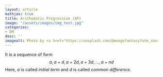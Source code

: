 ```yaml
---
layout: article
mathjax: true
title: Arithematic Progression (AP)
image: "/assets/images/img_test.jpg"
categories:
- DM
desc: '' 
imagealt: Photo by <a href="https://unsplash.com/@mangofantasy?utm_source=unsplash&utm_medium=referral&utm_content=creditCopyText">Tim Johnson</a> on <a href="https://unsplash.com/s/photos/logic?utm_source=unsplash&utm_medium=referral&utm_content=creditCopyText">Unsplash</a>
---
```


It is a sequence of form
$$a, a+d, a+2d, a+3d, \dots, a+nd$$
Here, $a$ is called *initial term* and $d$ is called *common difference*.